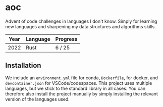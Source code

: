 # aoc

Advent of code challenges in languages I don't know. Simply for learning new languages and sharpening my data structures and algorithms skills.


| Year | Language          | Progress  |
|------|-------------------|-----------|
| 2022 | Rust              | 6 / 25    |


## Installation

We include an `environment.yml` file for conda, `Dockerfile`, for docker, and `devcontainer.json` for VSCode/codespaces. This project uses multiple languages, but we stick to the standard library in all cases. You can therefore also install the project manually by simply installing the relevant version of the languages used.
